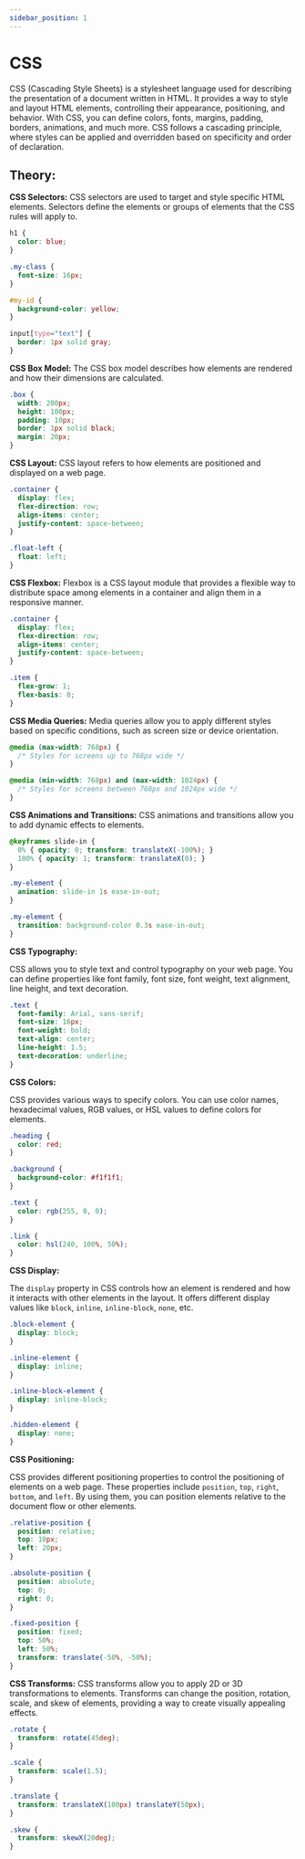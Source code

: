 ```yaml
---
sidebar_position: 1
---
```


# CSS

CSS (Cascading Style Sheets) is a stylesheet language used for describing the presentation of a document written in HTML. It provides a way to style and layout HTML elements, controlling their appearance, positioning, and behavior. With CSS, you can define colors, fonts, margins, padding, borders, animations, and much more. CSS follows a cascading principle, where styles can be applied and overridden based on specificity and order of declaration.

## **Theory:**

**CSS Selectors:**
CSS selectors are used to target and style specific HTML elements. Selectors define the elements or groups of elements that the CSS rules will apply to.

```css
h1 {
  color: blue;
}

.my-class {
  font-size: 16px;
}

#my-id {
  background-color: yellow;
}

input[type="text"] {
  border: 1px solid gray;
}
```

**CSS Box Model:**
The CSS box model describes how elements are rendered and how their dimensions are calculated.

```css
.box {
  width: 200px;
  height: 100px;
  padding: 10px;
  border: 1px solid black;
  margin: 20px;
}

```

**CSS Layout:**
CSS layout refers to how elements are positioned and displayed on a web page.

```css
.container {
  display: flex;
  flex-direction: row;
  align-items: center;
  justify-content: space-between;
}

.float-left {
  float: left;
}
```

**CSS Flexbox:**
Flexbox is a CSS layout module that provides a flexible way to distribute space among elements in a container and align them in a responsive manner.

```css
.container {
  display: flex;
  flex-direction: row;
  align-items: center;
  justify-content: space-between;
}

.item {
  flex-grow: 1;
  flex-basis: 0;
}
```

**CSS Media Queries:**
Media queries allow you to apply different styles based on specific conditions, such as screen size or device orientation.

```css
@media (max-width: 768px) {
  /* Styles for screens up to 768px wide */
}

@media (min-width: 768px) and (max-width: 1024px) {
  /* Styles for screens between 768px and 1024px wide */
}
```

**CSS Animations and Transitions:**
CSS animations and transitions allow you to add dynamic effects to elements.

```css
@keyframes slide-in {
  0% { opacity: 0; transform: translateX(-100%); }
  100% { opacity: 1; transform: translateX(0); }
}

.my-element {
  animation: slide-in 1s ease-in-out;
}

.my-element {
  transition: background-color 0.3s ease-in-out;
}
```

**CSS Typography:**

CSS allows you to style text and control typography on your web page. You can define properties like font family, font size, font weight, text alignment, line height, and text decoration.

```css
.text {
  font-family: Arial, sans-serif;
  font-size: 16px;
  font-weight: bold;
  text-align: center;
  line-height: 1.5;
  text-decoration: underline;
}
```

**CSS Colors:**

CSS provides various ways to specify colors. You can use color names, hexadecimal values, RGB values, or HSL values to define colors for elements.

```css
.heading {
  color: red;
}

.background {
  background-color: #f1f1f1;
}

.text {
  color: rgb(255, 0, 0);
}

.link {
  color: hsl(240, 100%, 50%);
}
```

**CSS Display:**

The `display` property in CSS controls how an element is rendered and how it interacts with other elements in the layout. It offers different display values like `block`, `inline`, `inline-block`, `none`, etc.

```css
.block-element {
  display: block;
}

.inline-element {
  display: inline;
}

.inline-block-element {
  display: inline-block;
}

.hidden-element {
  display: none;
}
```

**CSS Positioning:**

CSS provides different positioning properties to control the positioning of elements on a web page. These properties include `position`, `top`, `right`, `bottom`, and `left`. By using them, you can position elements relative to the document flow or other elements.

```css
.relative-position {
  position: relative;
  top: 10px;
  left: 20px;
}

.absolute-position {
  position: absolute;
  top: 0;
  right: 0;
}

.fixed-position {
  position: fixed;
  top: 50%;
  left: 50%;
  transform: translate(-50%, -50%);
}
```

**CSS Transforms:**
CSS transforms allow you to apply 2D or 3D transformations to elements. Transforms can change the position, rotation, scale, and skew of elements, providing a way to create visually appealing effects.

```css
.rotate {
  transform: rotate(45deg);
}

.scale {
  transform: scale(1.5);
}

.translate {
  transform: translateX(100px) translateY(50px);
}

.skew {
  transform: skewX(20deg);
}
```

